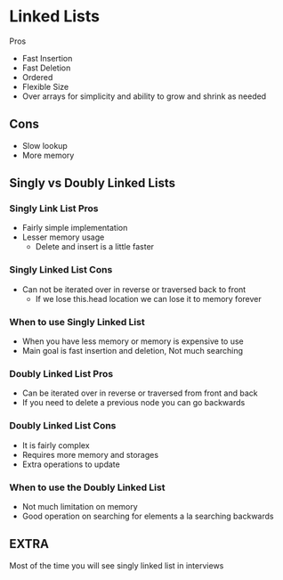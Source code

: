# Linked Lists

Pros

- Fast Insertion
- Fast Deletion
- Ordered
- Flexible Size
- Over arrays for simplicity and ability to grow and shrink as needed

## Cons

- Slow lookup
- More memory

## Singly vs Doubly Linked Lists

### Singly Link List Pros

- Fairly simple implementation
- Lesser memory usage
  - Delete and insert is a little faster

### Singly Linked List Cons

- Can not be iterated over in reverse or traversed back to front
  - If we lose this.head location we can lose it to memory forever

### When to use Singly Linked List

- When you have less memory or memory is expensive to use
- Main goal is fast insertion and deletion, Not much searching

### Doubly Linked List Pros

- Can be iterated over in reverse or traversed from front and back
- If you need to delete a previous node you can go backwards

### Doubly Linked List Cons

- It is fairly complex
- Requires more memory and storages
- Extra operations to update

### When to use the Doubly Linked List

- Not much limitation on memory
- Good operation on searching for elements a la searching backwards

## EXTRA

Most of the time you will see singly linked list in interviews
